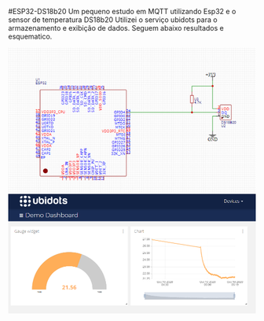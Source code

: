 #ESP32-DS18b20
Um pequeno estudo em MQTT utilizando Esp32 e o sensor de temperatura DS18b20
Utilizei o serviço ubidots para o armazenamento e exibição de dados.
Seguem abaixo resultados e esquematico.

<center><img src="schematicEsp.png" width="800"><center/>


<center><img src="ubidots.png" width="800"><center/>
